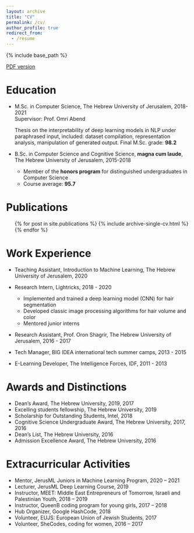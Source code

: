 ```yaml
---
layout: archive
title: "CV"
permalink: /cv/
author_profile: true
redirect_from:
  - /resume
---
```


{% include base_path %}

[PDF version](files/cv.pdf)

Education
======
* M.Sc. in Computer Science, The Hebrew University of Jerusalem, 2018-2021
  <br>Supervisor: Prof. Omri Abend
  
  Thesis on the interpretability of deep learning models in NLP under paraphrased input, included: dataset compilation, representation analysis, manipulation of generated output.
  Final M.Sc. grade: **98.2**

* B.Sc. in Computer Science and Cognitive Science, **magna cum laude**, The Hebrew University of Jerusalem, 2015-2018
  * Member of the **honors program** for distinguished undergraduates in Computer Science
  * Course average: **95.7**

Publications
======
  <ul>{% for post in site.publications %}
    {% include archive-single-cv.html %}
  {% endfor %}</ul>

Work Experience
======
* Teaching Assistant, Introduction to Machine Learning, The Hebrew University of Jerusalem, 2020

* Research Intern, Lightricks, 2018 - 2020
  * Implemented and trained a deep learning model (CNN) for hair segmentation
  * Developed classic image processing algorithms for hair volume and color
  * Mentored junior interns

* Research Assistant, Prof. Oron Shagrir, The Hebrew University of Jerusalem, 2016 - 2017

* Tech Manager, BIG IDEA international tech summer camps, 2013 - 2015

* E-Learning Developer, The Intelligence Forces, IDF, 2011 - 2013


Awards and Distinctions
======
* Dean’s Award, The Hebrew University, 2019, 2017
* Excelling students fellowship, The Hebrew University, 2019
* Scholarship for Outstanding Students, Intel, 2018
* Cognitive Science Undergraduate Award, The Hebrew University, 2017, 2016
* Dean’s List, The Hebrew University, 2016
* Admission Excellence Award, The Hebrew University, 2016

  
Extracurricular Activities
======
* Mentor, JerusML Juniors in Machine Learning Program, 2020 – 2021
* Lecturer, JerusML Deep Learning Course, 2019
* Instructor, MEET: Middle East Entrepreneurs of Tomorrow, Israeli and Palestinian Youth, 2018 – 2019
* Instructor, QueenB coding program for young girls, 2017 – 2018
* Hub Organizer, Google HashCode, 2018
* Volunteer, EUJS: European Union of Jewish Students, 2017
* Volunteer, SheCodes, coding for women, 2016 – 2017
